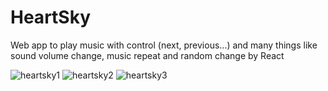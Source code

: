 # HeartSky
Web app to play music with control (next, previous...) and many things like sound volume change, music repeat and random change by React 

![heartsky1](https://user-images.githubusercontent.com/96654573/220919096-988acdb2-043c-4ea2-90ea-9e2faf58e0c5.png)
![heartsky2](https://user-images.githubusercontent.com/96654573/220919923-cd080a67-4379-4581-a8f8-25165b381c9f.png)
![heartsky3](https://user-images.githubusercontent.com/96654573/220920251-9b42ebb3-be6a-4742-a691-e01bed1736fd.png)
